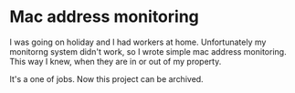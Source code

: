 # Mac address monitoring

I was going on holiday and I had workers at home. 
Unfortunately my monitorng system didn't work, so I wrote simple mac address monitoring.
This way I knew, when they are in or out of my property. 

It's a one of jobs.
Now this project can be archived.

